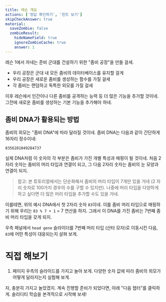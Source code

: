 ```yaml
---
title: 레슨 개요
actions: ['정답 확인하기', '힌트 보기']
skipCheckAnswer: true
material:
  saveZombie: false
  zombieResult:
    hideNameField: true
    ignoreZombieCache: true
    answer: 1
---
```


레슨 1에서 자네는 준비 군대를 건설하기 위한 "좀비 공장"을 만들 걸세.

* 우리 공장은 군대 내 모든 좀비의 데이터베이스를 유지할 걸게
* 우리 공장은 새로운 좀비를 생성하는 함수를 가질 걸세
* 각 좀비는 랜덤하고 독특한 외모를 가질 걸세 

이후 레슨에서 인간이나 다른 좀비를 공격하는 능력 등 더 많은 기능을 추가할 것이네. 그전에 새로운 좀비를 생성하는 기본 기능을 추가해야 하네.

## 좀비 DNA가 활용되는 방법

좀비의 외모는 "좀비 DNA"에 따라 달라질 것이네. 좀비 DNA는 다음과 같이 간단하게 16자리 정수이네:

```
8356281049284737
```

실제 DNA처럼 이 숫자의 각 부분은 좀비가 가진 개별 특성과 매핑이 될 것이네. 처음 2자리 숫자는 좀비의 머리 타입과 연결이 되고, 그 다음 2자리 숫자는 좀비의 눈 모양과 연결이 되지. 

> 참고: 본 튜토리얼에서는 단순화해서 좀비의 머리 타입이 7개만 있을 거네 (2 자리 숫자로 100가지 경우의 수를 구할 수 있지만). 나중에 머리 타입을 다양하게 하고 싶다면 더 많은 머리 타입을 추가할 수도 있을 거네. 

이를테면, 위의 예시 DNA에서 첫 2자리 숫자 `83`이네. 이를 좀비 머리 타입으로 매핑하기 위해 우리는 `83 % 7 + 1` = 7 연산을 하지. 그래서 이 DNA를 가진 좀비는 7번째 좀비 머리 타입을 갖게 되지. 

우측 패널에서 `head gene` 슬라이더를 7번째 머리 타입 (산타 모자)로 이동시킨 다음, `83`에 어떤 특성이 대응되는지 살펴 보게.

# 직접 해보기

1. 페이지 우측의 슬라이드를 가지고 놀아 보게. 다양한 숫자 값에 따라 좀비의 외모가 어떻게 달라지는지 실험해 보게.

자, 충분히 가지고 놀았겠지. 계속 진행할 준비가 되었다면, 아래 "다음 챕터"를 클릭하게. 솔리디티 학습을 본격적으로 시작해 보세!
